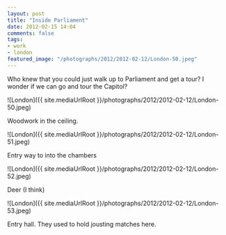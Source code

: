 ```yaml
---
layout: post
title: "Inside Parliament"
date: 2012-02-15 14:04
comments: false
tags:
- work
- london
featured_image: "/photographs/2012/2012-02-12/London-50.jpeg"
---
```

Who knew that you could just walk up to Parliament and get a tour?  I wonder if we can go and tour the Capitol?

![London]({{ site.mediaUrlRoot }}/photographs/2012/2012-02-12/London-50.jpeg)


Woodwork in the ceiling.

![London]({{ site.mediaUrlRoot }}/photographs/2012/2012-02-12/London-51.jpeg)


Entry way to into the chambers

![London]({{ site.mediaUrlRoot }}/photographs/2012/2012-02-12/London-52.jpeg)


Deer (I think)

![London]({{ site.mediaUrlRoot }}/photographs/2012/2012-02-12/London-53.jpeg)


Entry hall.  They used to hold jousting matches here.
